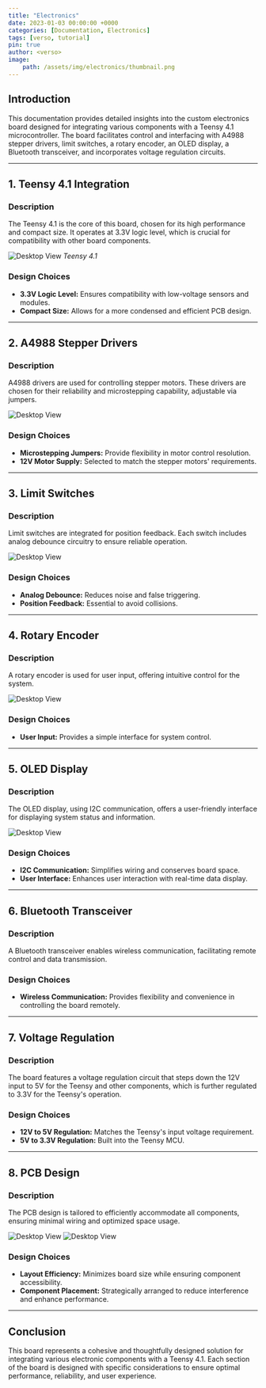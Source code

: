 ```yaml
---
title: "Electronics"
date: 2023-01-03 00:00:00 +0000
categories: [Documentation, Electronics]
tags: [verso, tutorial]
pin: true
author: <verso>
image: 
    path: /assets/img/electronics/thumbnail.png
---
```


## Introduction
This documentation provides detailed insights into the custom electronics board designed for integrating various components with a Teensy 4.1 microcontroller. The board facilitates control and interfacing with A4988 stepper drivers, limit switches, a rotary encoder, an OLED display, a Bluetooth transceiver, and incorporates voltage regulation circuits.

---

## 1. Teensy 4.1 Integration
### Description
The Teensy 4.1 is the core of this board, chosen for its high performance and compact size. It operates at 3.3V logic level, which is crucial for compatibility with other board components.

![Desktop View](/assets/img/electronics/teensy.jpg)
_Teensy 4.1_

### Design Choices
- **3.3V Logic Level:** Ensures compatibility with low-voltage sensors and modules.
- **Compact Size:** Allows for a more condensed and efficient PCB design.

---

## 2. A4988 Stepper Drivers
### Description
A4988 drivers are used for controlling stepper motors. These drivers are chosen for their reliability and microstepping capability, adjustable via jumpers.

![Desktop View](/assets/img/electronics/a4988.jpg)

### Design Choices
- **Microstepping Jumpers:** Provide flexibility in motor control resolution.
- **12V Motor Supply:** Selected to match the stepper motors' requirements.

---

## 3. Limit Switches
### Description
Limit switches are integrated for position feedback. Each switch includes analog debounce circuitry to ensure reliable operation.

![Desktop View](/assets/img/electronics/ss_limits.png)

### Design Choices
- **Analog Debounce:** Reduces noise and false triggering.
- **Position Feedback:** Essential to avoid collisions.

---

## 4. Rotary Encoder
### Description
A rotary encoder is used for user input, offering intuitive control for the system.

![Desktop View](/assets/img/electronics/enc_diagram.png)

### Design Choices
- **User Input:** Provides a simple interface for system control.

---

## 5. OLED Display
### Description
The OLED display, using I2C communication, offers a user-friendly interface for displaying system status and information.

![Desktop View](/assets/img/electronics/ss_oled.png)

### Design Choices
- **I2C Communication:** Simplifies wiring and conserves board space.
- **User Interface:** Enhances user interaction with real-time data display.

---

## 6. Bluetooth Transceiver
### Description
A Bluetooth transceiver enables wireless communication, facilitating remote control and data transmission.

### Design Choices
- **Wireless Communication:** Provides flexibility and convenience in controlling the board remotely.

---

## 7. Voltage Regulation
### Description
The board features a voltage regulation circuit that steps down the 12V input to 5V for the Teensy and other components, which is further regulated to 3.3V for the Teensy's operation.

### Design Choices
- **12V to 5V Regulation:** Matches the Teensy's input voltage requirement.
- **5V to 3.3V Regulation:** Built into the Teensy MCU.

---

## 8. PCB Design
### Description
The PCB design is tailored to efficiently accommodate all components, ensuring minimal wiring and optimized space usage.

![Desktop View](/assets/img/electronics/board_2d.png)
![Desktop View](/assets/img/electronics/board_3d.png)

### Design Choices
- **Layout Efficiency:** Minimizes board size while ensuring component accessibility.
- **Component Placement:** Strategically arranged to reduce interference and enhance performance.

---

## Conclusion
This board represents a cohesive and thoughtfully designed solution for integrating various electronic components with a Teensy 4.1. Each section of the board is designed with specific considerations to ensure optimal performance, reliability, and user experience.